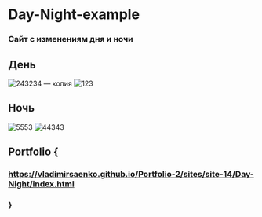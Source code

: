 # Day-Night-example
 
### Сайт с изменениям дня и ночи

## День

![243234 — копия](https://user-images.githubusercontent.com/56477695/138553822-8fd60dcd-f81f-48a6-bed7-96c08eda2e80.jpg)
![123](https://user-images.githubusercontent.com/56477695/115112435-3ea36480-9f8e-11eb-88be-fb1b9c34db53.png)

## Ночь

![5553](https://user-images.githubusercontent.com/56477695/115112443-45ca7280-9f8e-11eb-921e-dff72595859c.png)
![44343](https://user-images.githubusercontent.com/56477695/172365354-89cbf6d6-484c-450e-bdf0-5c1b4493fec5.png)

## Portfolio {

### https://vladimirsaenko.github.io/Portfolio-2/sites/site-14/Day-Night/index.html

### }
